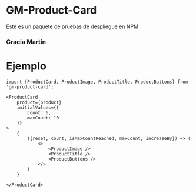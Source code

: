 # GM-Product-Card

Este es un paquete de pruebas de despliegue en NPM

### Gracia Martín

# Ejemplo
```
import {ProductCard, ProductImage, ProductTitle, ProductButtons} from 'gm-product-card';
```

```
<ProductCard
    product={product} 
    initialValues={{
        count: 6,
        maxCount: 10
    }}
>
    {
        ({reset, count, isMaxCountReached, maxCount, increaseBy}) => (
            <>
                <ProductImage />
                <ProductTitle />
                <ProductButtons />
            </>
        )
    }

</ProductCard>
```